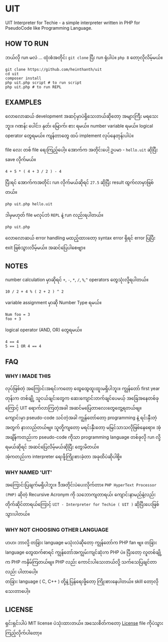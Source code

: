 # UIT

UIT Interpreter for Techie - a simple interpreter written in PHP for PseudoCode like Programming Language.

## HOW TO RUN

ဘယ်လို run မလဲ ... ထုံးစံအတိုင်း `git clone` ပြီး run ရုံပါပဲ။ `php 8` တော့လိုလိမ့်မယ်။

```shell
git clone https://github.com/heinthanth/uit
cd uit
composer install
php uit.php script # to run script
php uit.php # to run REPL
```

## EXAMPLES

လောလောဆယ် development အဆင့်မှာပဲရှိသေးတယ်ဆိုတော့ အများကြီး မရသေးဘူး။ ဂဏန်း ပေါင်း၊ နုတ်၊ မြောက်၊ စား ရမယ်။ number variable ရမယ်။ logical operator တွေရမယ်။ ကျန်တာတွေ ထပ် implement လုပ်နေတုန်းပါပဲ။

file လေး တစ် file ရေးကြည့်ပေါ့။ အောက်က အတိုင်းပေါ့ ဥပမာ - `hello.uit` ဆိုပြီး save လိုက်မယ်။

```text
4 + 5 * ( 4 + 3 / 2 ) - 4 
```

ပြီးရင် အောက်ကအတိုင်း run လိုက်မယ်ဆိုရင် `27.5` ဆိုပြီး result ထွက်လာမှာဖြစ်တယ်။

```shell
php uit.php hello.uit
```

ဒါမှမဟုတ် file မလုပ်ဘဲ `REPL` နဲ့ run လည်းရပါတယ်။

```shell
php uit.php
```

လောလောဆယ် error handling မထည့်ထားတော့ syntax error ရှိရင် error ပြပြီး exit ဖြစ်သွားလိမ့်မယ်။ အဆင်ပြေပါစေဗျာ။

## NOTES

number calculation မှာဆိုရင် `+`, `-`, `*`, `/`, `%`,`^` operators တွေသုံးလို့ရပါတယ်။

```text
10 / 2 + 4 % ( 2 + 2 ) ^ 2
```

variable assignment မှာဆို Number Type ရမယ်။

```text
Num foo = 3
foo + 3
```

logical operator (AND, OR) တွေရမယ်။

```text
4 == 4
5 == 1 OR 4 == 4
```

## FAQ

### WHY I MADE THIS

လုပ်ဖြစ်တဲ့ အကြောင်းအရင်းကတော့ ထွေထွေထူးထူးမရှိပါဘူး။ ကျွန်တော် first year တုန်းက တစ်ချို့ သူငယ်ချင်းတွေက ဆေးကျောင်းတက်ချင်ပေမယ့် အခြေအနေတစ်ခုကြောင့် UIT ရောက်လာကြတဲ့အခါ အဆင်မပြေတာလေးတွေတွေ့ရတယ်ဗျ။\
ကျောင်းမှာ pseudo-code သင်တဲ့အခါ ကျွန်တော်တော့ programming နဲ့ ရင်းနှီးတဲ့အတွက် နားလည်တယ်ဗျ။ သူတို့ကျတော့ မရင်းနှီးတော့ မမြင်သာသလိုဖြစ်နေရော။ အဲ့အချိန်ကတည်းက pseudo-code ကိုသာ programming language တစ်ခုလို run လို့ရမယ်ဆိုရင် အဆင်ပြေလိမ့်မယ်ဆိုပြီး တွေးမိတယ်။\
အဲ့ကတည်းက interpreter ရေးဖို့ကြိုးစားခဲ့တာ အခုထိပဲဆိုပါစို့။

### WHY NAMED 'UIT'

အကြောင်းပြချက်မရှိပါဘူး။ ဒီအတိုင်းပဲပေးလိုက်တာ။ `PHP HyperText Processor (PHP)` ဆိုတဲ့ Recursive Acronym ကို သဘောကျတာရယ်၊ ကျောင်းနာမည်နဲ့လည်း တိုက်ဆိုင်တာရယ်ကြောင့် `UIT - Interpreter for Techie ( UIT )`  ဆိုပြီးပေးဖြစ်သွားပါတယ်။

### WHY NOT CHOOSING OTHER LANGUAGE

ဟဟ၊ ဘာလို့ တခြား language မသုံးလဲဆိုတော့ ကျွန်တော်က PHP fan ဗျ။ တခြား language တွေထက်စာရင် ကျွန်တော်အကျွမ်းကျင်ဆုံးက PHP ပဲ။ ပြီးတော့ လူတစ်ချို့က PHP ကနှိမ်ကြတယ်ဗျ။ PHP လည်း ကောင်းပါသေးတယ်လို့ သက်သေပြချင်တာလည်း ပါတာပေါ့။\
တခြား language ( C, C++ ) တို့နဲ့ ပြန်ရေးဖို့တော့ ကြိုးစားနေပါတယ်။ skill တော့လိုသေးတာပေါ့။

## LICENSE

ရှင်းရှင်းပါပဲ MIT license ပဲသုံးထားတယ်။ အသေးစိတ်ကတော့ [License](LICENSE) file ကိုပဲသွားကြည့်လိုက်ပါတော့။
